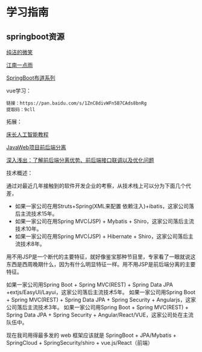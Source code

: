# 学习指南

## springboot资源

[纯洁的微笑](http://www.ityouknow.com/)

[江南一点雨](https://www.javaboy.org/)

[SpringBoot布道系列](https://www.jianshu.com/p/964370d9374e)

vue学习：

```log
链接：https://pan.baidu.com/s/1ZnC8divWFn5B7CAds8bnRg
提取码：9cll
```

拓展：

[床长人工智能教程](https://www.captainbed.net/)

[JavaWeb项目前后端分离](https://www.cnblogs.com/gxz-sw/p/9754975.html)

[深入浅出：了解前后端分离优势、前后端接口联调以及优化问题](https://www.cnblogs.com/yunshangwuyou/p/9534353.html)

技术概述：

通过对最近几年接触到的软件开发企业的考察，从技术栈上可以分为下面几个代差，

- 如果一家公司在用Struts+Spring(XML来配置 依赖注入)+ibatis，这家公司落后主流技术15年。
- 如果一家公司在用Spring MVC(JSP) + Mybatis + Shiro，这家公司落后主流技术10年。
- 如果一家公司在用Spring MVC(JSP) + Hibernate + Shiro，这家公司落后主流技术8年。

用不用JSP是一个断代的主要特征，就好像鉴宝那种节目里，专家看了一眼就说这东西是西周晚期什么，因为有什么明显特征一样。用不用JSP是前后端分离的主要特征。

如果一家公司用Spring Boot + Spring MVC(REST) + Spring Data JPA +extjs/EasyUI/Layui，这家公司落后主流技术5年。
如果一家公司用Spring Boot + Spring MVC(REST) + Spring Data JPA + Spring Security + Angularjs，这家公司落后主流技术3年。
如果一家公司用Spring Boot + Spring MVC(REST) + Spring Data JPA + Spring Security + Angular/React/VUE，这家公司处在主流队伍中。

现在我司用得最多发的 web 框架应该就是 SpringBoot + JPA/Mybatis + SpringCloud + SpringSecurity/shiro + vue.js/React（前端）
